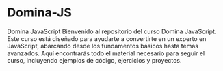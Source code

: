 # Domina-JS
Domina JavaScript Bienvenido al repositorio del curso Domina JavaScript. Este curso está diseñado para ayudarte a convertirte en un experto en JavaScript, abarcando desde los fundamentos básicos hasta temas avanzados. Aquí encontrarás todo el material necesario para seguir el curso, incluyendo ejemplos de código, ejercicios y proyectos.
